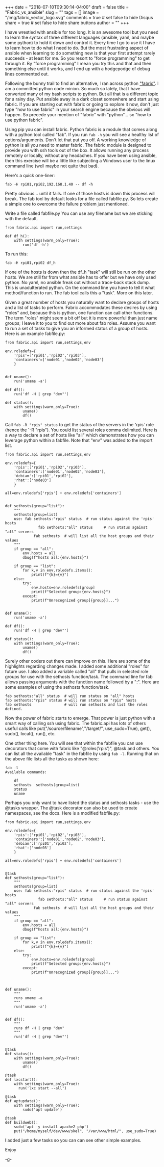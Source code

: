 +++
date = "2018-07-10T09:30:14-04:00"
draft = false
title = "Fabric_vs_ansible"
slug = ""
tags = []
image = "/img/fabric_vector_logo.svg"
comments = true	# set false to hide Disqus
share = true	# set false to hide share buttons
author = ""
+++

I have wrestled with ansible for too long. It is an awesome tool but you need to learn the syntax of three
different languages (ansible, yaml, and maybe some python) to hold it down and control it. Every time I go 
to use it I have to learn how to do what I need to do. But the most frustrating aspect of ansible when learning
to do something new is that your first attempt rarely succeeds - at least for me. So you resort to "force programming"
to get through it. By "force programming" I mean you try this and that and then something else until it works, and
I end up with a hodgepodge of debug lines commented out.

<!--more-->

Following the bunny trail to find an alternative, I ran across python ["fabric"](200~http://www.fabfile.org/). I am a committed python code minion.
So much so lately, that I have converted many of my bash scripts to python. But all that is a different topic for a rainy day.
Put ansible away in a dark closet somewhere and start using fabric. If you are starting out with fabric or going to
explore it now, don't just type "how to use fabric" in your search engine because the obvious will happen. So precede your mention 
of "fabric" with "python"... so "how to use python fabric". 


Using pip you can install fabric. Python fabric is a module that comes along with a python tool called "fab".
If you run `fab -h` you will see a healthy list of options/arguments. Don't let that put you off. A working
knowledge of python is all you need to master fabric. The fabric module is designed to provide you with ssh tools out of the box. It allows running
any process remotely or locally, without any headaches. If you have been using ansible, then this exercise will be a little like 
subjecting a Windows user to the linux command line (well maybe not quite that bad). 

Here's a quick one-liner:

~~~
fab -H rpi01,rpi02,192.168.1.40 -- df -h
~~~ 

Pretty obvious... until it fails. If one of those hosts is down this process will break.
The fab tool by default looks for a file called fabfile.py. So lets create a simple one to overcome the failure problem just mentioned.

Write a file called fabfile.py  You can use any filename but we are sticking with the default.

~~~
from fabric.api import run,settings

def df_h():
	with settings(warn_only=True):
		run('df -h')
~~~


To run this:
~~~
fab -H rpi01,rpi02 df_h
~~~

<!--more-->

If one of the hosts is down  then the df_h "task" will still be run on the other hosts. We are still far from what ansible has to offer but we
have only used python. No yaml, no ansible freak out without a trace-back stack dump. This is unadulterated python.
On the command line you have to tell it what method/function to run. The fab tool calls this a "task". More on this later. 

Given a great number of hosts you naturally want to declare groups of hosts and a list of tasks to perform. Fabric accommodates these desires
by using "roles" and, because this is python, one function can call other functions. The term "roles" might seem a bit off but it is more powerful than
just name groups; I leave it to you to find out more about fab roles. Assume you want to run a set of tasks to give you an informed status
of a group of hosts. Here is an example fabfile.py:

~~~
from fabric.api import run,settings,env

env.roledefs={
	'rpis'=['rpi01','rpi02','rpi03'],
	'containers'=['node01','node02','node03']
	}


def uname():
	run('uname -a')

def df():
	run('df -H | grep "dev"')

def status():
	with settings(warn_only=True):
		uname()
		df()
~~~

Call `fab -R "rpis" status` to get the status of the servers in the 'rpis' role (hence the `-R "rpis"). You could list several roles comma delimited.
Here is a way to declare a set of hosts like "all" which demonstrates how you can leverage python within a fabfile. Note that "env" was added to the import list.

~~~
from fabric.api import run,settings,env

env.roledefs={
	'rpis':['rpi01','rpi02','rpi03'],
	'containers':['node01','node02','node03'],
	'debian':['rpi01','rpi02'],
	'rhat':['node03']
	}

all=env.roledefs['rpis'] + env.roledefs['containers']


def sethosts(group="list"):
    """
    sethosts(group=list) 
    use: fab sethosts:"rpis" status  # run status against the 'rpis' hosts
			   fab sethosts:"all" status     # run status against "all" servers
		     fab sethosts  # will list all the host groups and their values
    """
    if group == "all":
        env.hosts = all
        dbug(f"hosts all:{env.hosts}")
        
    if group == "list":
        for k,v in env.roledefs.items():
            print(f"{k}={v}")
    else:
        try:
            env.hosts=env.roledefs[group]
            print(f"Selected group:{env.hosts}")
        except:
            print(f"Unrecognized group[{group}]...")


def uname():
	run('uname -a')

def df():
	run('df -H | grep "dev"')

def status():
	with settings(warn_only=True):
		uname()
		df()
~~~


Surely other coders out there can improve on this. Here are some of the highlights regarding changes made. I added some additional "roles" for future use. I also
added a variable called "all" that pulls in selected role groups for use with the sethosts function/task. The command line for fab allows passing arguments with
the function name followed by a ":". Here are some examples of using the sethosts function/task.

~~~
fab sethosts:"all" status  # will run status on "all" hosts
fab sethosts:"rpis" status # will run status on "rpis" hosts
fab sethosts               # will run sethosts and list the roles defined.
~~~

Now the power of fabric starts to emerge. That power is just python with a smart way of calling ssh using fabric. The fabric.api has lots of others useful calls
like put("/source/filename","/target/", use_sudo=True), get(), sudo(), local(), run(), etc. 

One other thing here. You will see that within the fabfile you can use decorators that come with fabric like "@roles('rpis')", @task and others. You can list all
the available "task" in the fabfile by using `fab -l`. Running that on the above file lists all the tasks as shown here:

~~~
fab -l
Available commands:

    df
    sethosts  sethosts(group=list)
    status
    uname
~~~

Perhaps you only want to have listed the status and sethosts tasks - use the @tasks wrapper. The @task decorator can also be used to create namespaces, see the docs.
Here is a modified fabfile.py:

~~~
from fabric.api import run,settings,env

env.roledefs={
	'rpis':['rpi01','rpi02','rpi03'],
	'containers':['node01','node02','node03'],
	'debian':['rpi01','rpi02'],
	'rhat':['node03']
	}

all=env.roledefs['rpis'] + env.roledefs['containers']


@task
def sethosts(group="list"):
    """
    sethosts(group=list) 
    use: fab sethosts:"rpis" status  # run status against the 'rpis' hosts
			   fab sethosts:"all" status     # run status against "all" servers
		     fab sethosts  # will list all the host groups and their values
    """
    if group == "all":
        env.hosts = all
        dbug(f"hosts all:{env.hosts}")
        
    if group == "list":
        for k,v in env.roledefs.items():
            print(f"{k}={v}")
    else:
        try:
            env.hosts=env.roledefs[group]
            print(f"Selected group:{env.hosts}")
        except:
            print(f"Unrecognized group[{group}]...")



def uname():
	"""
	runs uname -a 
	"""
	run('uname -a')


def df():
	"""
	runs df -H | grep "dev"
	"""
	run('df -H | grep "dev"')


@task
def status():
	with settings(warn_only=True):
		uname()
		df()

@task
def lxcstart():
	with settings(warn_only=True):
	  run('lxc start --all')

@task
def aptupdate():
	with settings(warn_only=True):
		sudo('apt update')

@task
def buildweb():
	sudo('apt -y install apache2 php')
	put("/home/myself/dev/www/skel", "/var/www/html/", use_sudo=True)
~~~

I added just a few tasks so you can can see other simple examples.

Enjoy

-g-
